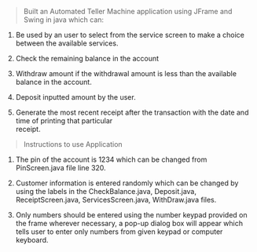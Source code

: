  > Built an Automated Teller Machine application using JFrame and Swing in java which can: 

 1. Be used by an user to select from the service screen to make a choice between the available services.
 
 2. Check the remaining balance in the account 
 
 3. Withdraw amount if the withdrawal amount is less
    than the available balance in the account.
 4. Deposit inputted amount by the user.
 
 5. Generate the most recent receipt after the
    transaction with the date and time of printing that particular  
    receipt.

> Instructions to use Application

 1. The pin of the account is 1234 which can be changed from PinScreen.java file line 320.
 
 2. Customer information is entered randomly which can be changed by using the labels in the CheckBalance.java, Deposit.java, ReceiptScreen.java, ServicesScreen.java, WithDraw.java files.
 
 3. Only numbers should be entered using the number keypad provided on the frame wherever necessary, a pop-up dialog box will appear which tells user to enter only     numbers from given keypad or computer keyboard.
